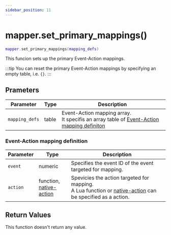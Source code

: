 ```yaml
---
sidebar_position: 11
---
```


# mapper.set_primary_mappings()
```lua
mapper.set_primary_mappings(mapping_defs)
```
This funcion sets up the primary Event-Action mappings.

:::tip
You can reset the primary Event-Action mappings by specifying an empty table, i.e. `{}`.
:::

## Prameters
|Parameter|Type|Description|
|-|-|-|
|`mapping_defs`|table|Event-Action mapping array.<br/>It specifis an array table of [Event-Action mapping definiton](#event-action-mapping-definition)

### Event-Action mapping definition
|Parameter|Type|Description|
|-|-|-|
|`event`|numeric|Specifies the event ID of the event targeted for mapping.
|`action`|function,<br/>[native-action](/guide/event-action-mapping#action)|Spevicies the action targeted for mapping.<br/>A Lua function or [native-action](/guide/event-action-mapping#action) can be specified as a action.


## Return Values
This function doesn't return any value.